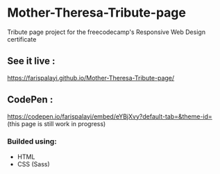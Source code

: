 # Mother-Theresa-Tribute-page

Tribute page project for the freecodecamp's Responsive Web Design certificate <br>
## See it live :
https://farispalayi.github.io/Mother-Theresa-Tribute-page/ <br>
## CodePen :
https://codepen.io/farispalayi/embed/eYBjXvy?default-tab=&theme-id= <br>
(this page is still work in progress)

  ### Builded using:
  - HTML
  - CSS (Sass)
